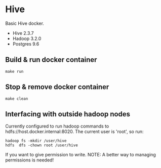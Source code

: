 # Hive

Basic Hive docker.

- Hive 2.3.7
- Hadoop 3.2.0
- Postgres 9.6

## Build & run docker container
```
make run
```

## Stop & remove docker container
```
make clean
```

## Interfacing with outside hadoop nodes

Currently configured to run hadoop commands to hdfs://host.docker.internal:8020. The current user is 'root', so run:
```
hadoop fs -mkdir /user/hive
hdfs  dfs -chown root /user/hive
```
If you want to give permission to write.
NOTE: A better way to managing permissions is needed!
